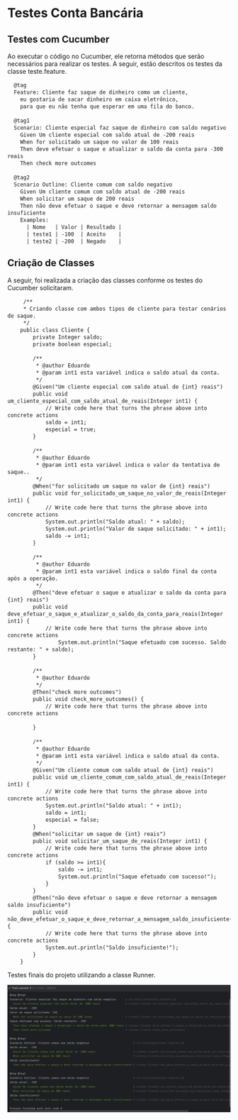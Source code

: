 # Testes Conta Bancária
## Testes com Cucumber
<p>
Ao executar o código no Cucumber, ele retorna métodos que serão necessários para
  realizar os testes. A seguir, estão descritos os testes da classe teste.feature.
</p>

      @tag
      Feature: Cliente faz saque de dinheiro como um cliente,
        eu gostaria de sacar dinheiro em caixa eletrônico,
        para que eu não tenha que esperar em uma fila do banco.
      
      @tag1
      Scenario: Cliente especial faz saque de dinheiro com saldo negativo
        Given Um cliente especial com saldo atual de -200 reais
        When for solicitado um saque no valor de 100 reais
        Then deve efetuar o saque e atualizar o saldo da conta para -300 reais
        Then check more outcomes
    
      @tag2
      Scenario Outline: Cliente comum com saldo negativo
        Given Um cliente comum com saldo atual de -200 reais
        When solicitar um saque de 200 reais
        Then não deve efetuar o saque e deve retornar a mensagem saldo insuficiente
        Examples:
          | Nome   | Valor | Resultado |
          | teste1 | -100  | Aceito    |
          | teste2 | -200  | Negado    |

 ## Criação de Classes
<P>
  A seguir, foi realizada a criação das classes conforme os testes do Cucumber
  solicitaram.
</P>

         /**
         * Criando classe com ambos tipos de cliente para testar cenários de saque.
         */
        public class Cliente {
            private Integer saldo;
            private boolean especial;
        
            /**
             * @author Eduardo
             * @param int1 esta variável indica o saldo atual da conta.
             */
            @Given("Um cliente especial com saldo atual de {int} reais")
            public void um_cliente_especial_com_saldo_atual_de_reais(Integer int1) {
                // Write code here that turns the phrase above into concrete actions
                saldo = int1;
                especial = true;
            }
        
            /**
             * @author Eduardo
             * @param int1 esta variável indica o valor da tentativa de saque..
             */
            @When("for solicitado um saque no valor de {int} reais")
            public void for_solicitado_um_saque_no_valor_de_reais(Integer int1) {
                // Write code here that turns the phrase above into concrete actions
                System.out.println("Saldo atual: " + saldo);
                System.out.println("Valor de saque solicitado: " + int1);
                saldo -= int1;
            }
        
            /**
             * @author Eduardo
             * @param int1 esta variável indica o saldo final da conta após a operação.
             */
            @Then("deve efetuar o saque e atualizar o saldo da conta para {int} reais")
            public void deve_efetuar_o_saque_e_atualizar_o_saldo_da_conta_para_reais(Integer int1) {
                // Write code here that turns the phrase above into concrete actions
                    System.out.println("Saque efetuado com sucesso. Saldo restante: " + saldo);
            }
        
            /**
             * @author Eduardo
             */
            @Then("check more outcomes")
            public void check_more_outcomes() {
                // Write code here that turns the phrase above into concrete actions
        
            }
        
            /**
             * @author Eduardo
             * @param int1 esta variável indica o saldo atual da conta.
             */
            @Given("Um cliente comum com saldo atual de {int} reais")
            public void um_cliente_comum_com_saldo_atual_de_reais(Integer int1) {
                // Write code here that turns the phrase above into concrete actions
                System.out.println("Saldo atual: " + int1);
                saldo = int1;
                especial = false;
            }
            @When("solicitar um saque de {int} reais")
            public void solicitar_um_saque_de_reais(Integer int1) {
                // Write code here that turns the phrase above into concrete actions
                if (saldo >= int1){
                    saldo -= int1;
                    System.out.println("Saque efetuado com sucesso!");
                }
            }
            @Then("não deve efetuar o saque e deve retornar a mensagem saldo insuficiente")
            public void não_deve_efetuar_o_saque_e_deve_retornar_a_mensagem_saldo_insuficiente() {
                // Write code here that turns the phrase above into concrete actions
                System.out.println("Saldo insuficiente!");
            }
        }
        
<p>
  Testes finais do projeto utilizando a classe Runner.
</p>

<img src="imagens/testes.png">
